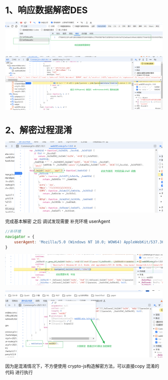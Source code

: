 # 1、响应数据解密DES

![Snipaste_2024-09-23_22-34-01](images\Snipaste_2024-09-23_22-34-01.png)



![Snipaste_2024-09-23_22-36-45](images\Snipaste_2024-09-23_22-36-45.png)

# 2、解密过程混淆

![Snipaste_2024-09-23_22-37-55](images\Snipaste_2024-09-23_22-37-55.png)

完成基本解密 之后 调试发现需要  补充环境    userAgent

~~~javascript
//补环境
navigator = {
    userAgent: 'Mozilla/5.0 (Windows NT 10.0; WOW64) AppleWebKit/537.36 (KHTML, like Gecko) Chrome/71.0.3578.98 Safari/537.36'
}
~~~



![Snipaste_2024-09-23_22-40-38](images\Snipaste_2024-09-23_22-40-38.png)



![Snipaste_2024-09-23_22-43-15](images\Snipaste_2024-09-23_22-43-15.png)

因为是混淆情况下，不方便使用  crypto-js构造解密方法，可以直接copy 混淆的代码 进行执行